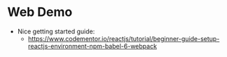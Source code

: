 # Web Demo

- Nice getting started guide:
  - https://www.codementor.io/reactjs/tutorial/beginner-guide-setup-reactjs-environment-npm-babel-6-webpack

